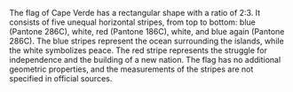 The flag of Cape Verde has a rectangular shape with a ratio of 2:3. It consists of five unequal horizontal stripes, from top to bottom: blue (Pantone 286C), white, red (Pantone 186C), white, and blue again (Pantone 286C). The blue stripes represent the ocean surrounding the islands, while the white symbolizes peace. The red stripe represents the struggle for independence and the building of a new nation. The flag has no additional geometric properties, and the measurements of the stripes are not specified in official sources.